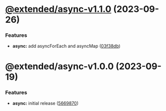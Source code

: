 # [@extended/async-v1.1.0](https://github.com/extended-library/extended/compare/@extended/async-v1.0.0...@extended/async-v1.1.0) (2023-09-26)


### Features

* **async:** add asyncForEach and asyncMap ([03f38db](https://github.com/extended-library/extended/commit/03f38db4efcc7b7a585bbf6c1129507a2b377d84))

# @extended/async-v1.0.0 (2023-09-19)


### Features

* **async:** initial release ([5669870](https://github.com/extended-library/extended/commit/56698701f2ff5423687b62a18d2abbe95c3d1f48))
